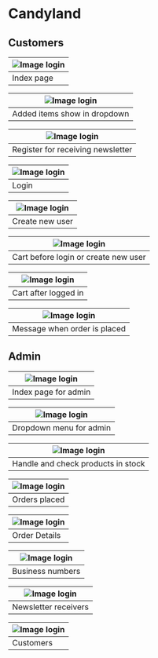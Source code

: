 # Candyland
## Customers

| ![Image login](/screenshots/index.png) | 
| ------------- | 
| Index page| 

| ![Image login](/screenshots/cart_dropdown.png)   | 
| ------------- | 
| Added items show in dropdown| 

| ![Image login](/screenshots/newsletter.png)   | 
| ------------- | 
| Register for receiving newsletter| 

| ![Image login](/screenshots/login.png)   | 
| ------------- | 
| Login| 

| ![Image login](/screenshots/new_user.png)   | 
| ------------- | 
| Create new user| 

| ![Image login](/screenshots/cart_not_logged_in.png)   | 
| ------------- | 
| Cart before login or create new user| 

| ![Image login](/screenshots/cart_logged_in.png)   | 
| ------------- | 
| Cart after logged in| 

| ![Image login](/screenshots/order_placed.png)   | 
| ------------- | 
| Message when order is placed| 

## Admin

| ![Image login](/screenshots/index_admin.png)   | 
| ------------- | 
| Index page for admin| 

| ![Image login](/screenshots/admin_dropdown.png)   | 
| ------------- | 
| Dropdown menu for admin| 

| ![Image login](/screenshots/in_stock.png)   | 
| ------------- | 
| Handle and check products in stock| 

| ![Image login](/screenshots/orders.png)   | 
| ------------- | 
| Orders placed| 

| ![Image login](/screenshots/order_details.png)   | 
| ------------- | 
| Order Details| 

| ![Image login](/screenshots/economics.png)   | 
| ------------- | 
| Business numbers| 

| ![Image login](/screenshots/newsletter_receivers.png)   | 
| ------------- | 
| Newsletter receivers| 

| ![Image login](/screenshots/customers.png)   | 
| ------------- | 
| Customers| 


